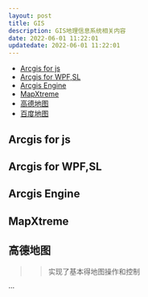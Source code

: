 ```yaml
---
layout: post
title: GIS
description: GIS地理信息系统相关内容
date: 2022-06-01 11:22:01
updatedate: 2022-06-01 11:22:01
---
```


- [Arcgis for js](#arcgis-for-js)
- [Arcgis for WPF,SL](#arcgis-for-wpfsl)
- [Arcgis Engine](#arcgis-engine)
- [MapXtreme](#mapxtreme)
- [高德地图](#高德地图)
- [百度地图](#百度地图)


## Arcgis for js

## Arcgis for WPF,SL

## Arcgis Engine

## MapXtreme

## 高德地图

> > 实现了基本得地图操作和控制

···
<!doctype html>
<html>
<head>
    <meta charset="utf-8">
    <meta http-equiv="X-UA-Compatible" content="IE=edge">
    <meta name="viewport" content="initial-scale=1.0, user-scalable=no, width=device-width">
    <title>管线GIS系统</title>
    <link rel="stylesheet" href="https://a.amap.com/jsapi_demos/static/demo-center/css/demo-center.css" />
    <script src="https://cache.amap.com/lbs/static/es5.min.js"></script>
    <script src="https://webapi.amap.com/maps?v=2.0&key=c448a2c5e2b36c65bd02247c4d491a9f&&plugin=AMap.Scale,AMap.HawkEye,AMap.ToolBar,AMap.ControlBar,AMap.MouseTool"></script>
    <script src="https://a.amap.com/jsapi_demos/static/demo-center/js/demoutils.js"></script>
    <script src="https://ajax.aspnetcdn.com/ajax/jquery/jquery-3.5.1.min.js"></script>
    <style>
        html, body {
            height: 100%;
        }

        #container {
            height: 100%;
        }

        .input-card {
            width: 90px;
            left: 5px;
            bottom: 60px;
        }
    </style>
</head>
<body>
<div id="container"></div>
<div class='input-card'>
    <div class="input-item">
       <button class="btn" onclick="drawPolyline()" title="点击此按钮后，依次点击地图位置进行管线绘制" style="margin-bottom: 5px">绘制管线</button> 
    </div>
    <div class="input-item">
        <input type="checkbox" checked onclick="toggleScale(this)"/>比例尺
    </div>
    
    <div class="input-item">
        <input type="checkbox" checked id="toolbar" onclick="toggleToolBar(this)"/>工具条
    </div>
    
    <div class="input-item">
        <input type="checkbox" checked id="controlBar" onclick="toggleControlBar(this)"/>方向盘
    </div>
    
    <div class="input-item">
        <input type="checkbox" checked id="overview" onclick="toggleOverViewShow(this)"/>鹰眼
    </div>
</div>
<script>
    var scale = new AMap.Scale(),
    toolBar = new AMap.ToolBar({
        position: {
            top: '110px',
            right: '40px'
        }
    }),
    controlBar = new AMap.ControlBar({
        position: {
            top: '10px',
            right: '10px',
        }
    }),
    overView = new AMap.HawkEye({
        opened: false
    }),
    map = new AMap.Map("container", {
        //viewMode: '3D',
        zoom: 11,
        pitch: 30,
    });
    map.addControl(scale);
    map.addControl(toolBar);
    map.addControl(controlBar);
    map.addControl(overView);
    var mouseTool = new AMap.MouseTool(map);

    function toggleScale(checkbox) {
        if (checkbox.checked) {
            scale.show();
        } else {
            scale.hide();
        }
    }
    function toggleToolBar(checkbox) {
        if (checkbox.checked) {
            showToolBar();
        } else {
            hideToolBar();
        }
    }
    function toggleControlBar(checkbox) {
        if (checkbox.checked) {
            controlBar.show()
        } else {
            controlBar.hide()
        }
    }
    function toggleOverViewShow(checkbox) {
        if (checkbox.checked) {
            overView.show();
        } else {
            overView.hide();
        }
    }

    function showToolBar() {
        document.getElementById('toolbar').checked = true;
        toolBar.show();
    }
    function hideToolBar() {
        document.getElementById('toolbar').checked = false;
        toolBar.hide();
    }
    function showControlBar() {
        document.getElementById('controlBar').checked = true;
        controlBar.show();
    }
    function hideControlBar() {
        document.getElementById('controlBar').checked = false;
        controlBar.hide();
    }

    function drawPolyline() {
        mouseTool.polyline({
            strokeColor: '#80d8ff',
            strokeOpacity: 1,
            strokeWeight: 2,
            // 线样式还支持 'dashed'
            strokeStyle: "solid",
            // strokeStyle是dashed时有效
            // strokeDasharray: [10, 5],
        })
    }

    function queryallline() {
        $.get('/data.ashx?type=all', '', function (data) {
            //alert(JSON.stringify(data));
            //将获得得数据原路发回进行测试
            $.post("/data.ashx?type=add", JSON.stringify(data[0]), function (rs, textStatus) {
                alert(JSON.stringify(rs));
            }, "json");


            //$.ajax({
            //    url: "/data.ashx?type=add",
            //    type: "POST",
            //    data: JSON.stringify(data[0]),
            //    contentType: "application/json; charset=utf-8",
            //    dataType: "json",
            //    success: function (rs) {
            //        alert(JSON.stringify(rs));
            //    }
            //});
        })

        //$.ajax({
        //    type: "get",
        //    // url: "CommonFiles.aspx/DeleteFiles",
        //    url: "data.ashx?type=all",
        //    //data: "{Id:'" + deleteid + "'}",
        //    //data: { 'myjson': json },
        //    contentType: "application/json; charset=utf-8",
        //    dataType: 'json',
        //    success: function (data) {
        //        alert(JSON.stringify(data));
        //    }
        //});
    }

    queryallline();

    mouseTool.on('draw', function (event) {
        // event.obj 为绘制出来的覆盖物对象
        log.info(JSON.stringify(event.obj.getPath()));
        mouseTool.close(true);//关闭绘图，并清除覆盖物 此处需要重新获取数据重绘
    })
</script>
</body>
</html>
···

## 百度地图